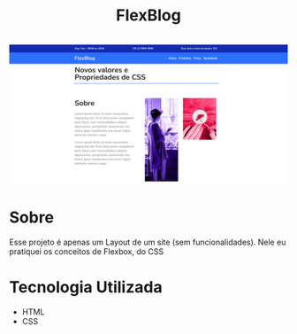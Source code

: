 <h1 style="text-align:center;" >FlexBlog</h1>
<br>
  <img src="./assest/img/flexblog.png" style="text-align:center;" alt="">
  
# Sobre

Esse projeto é apenas um Layout de um site (sem funcionalidades). Nele eu pratiquei os conceitos de Flexbox, do CSS

# Tecnologia Utilizada

- HTML
- CSS
